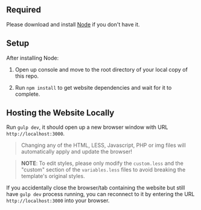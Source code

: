 ## Required
Please download and install [Node](https://nodejs.org/en/) if you don't have it.

## Setup
After installing Node:

1) Open up console and move to the root directory of your local copy of this repo.

2) Run `npm install` to get website dependencies and wait for it to complete.

## Hosting the Website Locally
Run `gulp dev`, it should open up a new browser window with URL `http://localhost:3000`.

> Changing any of the HTML, LESS, Javascript, PHP or img files will automatically apply and update the browser!


> __NOTE__: To edit styles, please only modify the `custom.less` and the "custom" section of the `variables.less` files to avoid breaking the template's original styles.

If you accidentally close the browser/tab containing the website but still have `gulp dev` process running, you can reconnect to it by entering
the URL `http://localhost:3000` into your browser.
